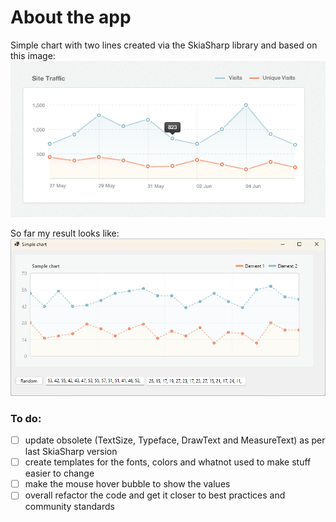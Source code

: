 # About the app
Simple chart with two lines created via the SkiaSharp library and based on this image:
![Alt text](images/chart.png?raw=true "Chart")

So far my result looks like:
![Alt text](images/sample.png?raw=true "Chart")

### To do:
- [ ] update obsolete (TextSize, Typeface, DrawText and MeasureText) as per last SkiaSharp version
- [ ] create templates for the fonts, colors and whatnot used to make stuff easier to change
- [ ] make the mouse hover bubble to show the values
- [ ] overall refactor the code and get it closer to best practices and community standards

